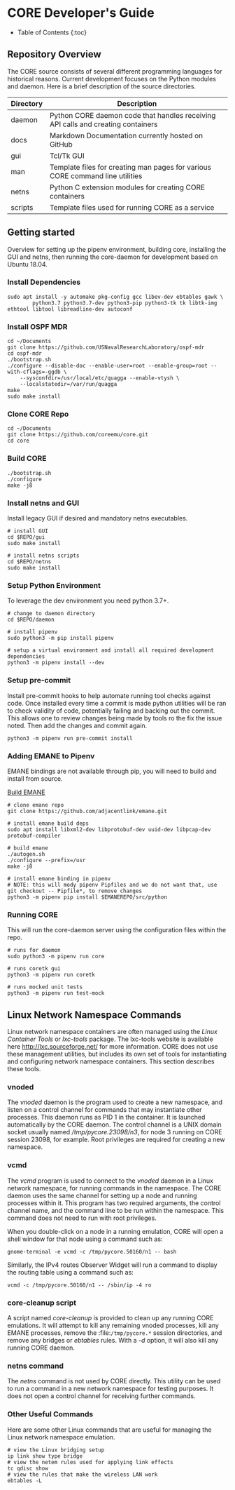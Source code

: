# CORE Developer's Guide

* Table of Contents
{:toc}

## Repository Overview

The CORE source consists of several different programming languages for historical reasons.
Current development focuses on the Python modules and daemon. Here is a brief description of the source directories.

| Directory | Description |
|---|---|
|daemon|Python CORE daemon code that handles receiving API calls and creating containers|
|docs|Markdown Documentation currently hosted on GitHub|
|gui|Tcl/Tk GUI|
|man|Template files for creating man pages for various CORE command line utilities|
|netns|Python C extension modules for creating CORE containers|
|scripts|Template files used for running CORE as a service|

## Getting started

Overview for setting up the pipenv environment, building core, installing the GUI and netns, then running
the core-daemon for development based on Ubuntu 18.04.

### Install Dependencies

```shell
sudo apt install -y automake pkg-config gcc libev-dev ebtables gawk \
        python3.7 python3.7-dev python3-pip python3-tk tk libtk-img ethtool libtool libreadline-dev autoconf
```

### Install OSPF MDR

```shell
cd ~/Documents
git clone https://github.com/USNavalResearchLaboratory/ospf-mdr
cd ospf-mdr
./bootstrap.sh
./configure --disable-doc --enable-user=root --enable-group=root --with-cflags=-ggdb \
    --sysconfdir=/usr/local/etc/quagga --enable-vtysh \
    --localstatedir=/var/run/quagga
make
sudo make install
```

### Clone CORE Repo

```shell
cd ~/Documents
git clone https://github.com/coreemu/core.git
cd core
```

### Build CORE

```shell
./bootstrap.sh
./configure
make -j8
```

### Install netns and GUI

Install legacy GUI if desired and mandatory netns executables.

```shell
# install GUI
cd $REPO/gui
sudo make install

# install netns scripts
cd $REPO/netns
sudo make install
```

### Setup Python Environment

To leverage the dev environment you need python 3.7+.

```shell
# change to daemon directory
cd $REPO/daemon

# install pipenv
sudo python3 -m pip install pipenv

# setup a virtual environment and install all required development dependencies
python3 -m pipenv install --dev
```

### Setup pre-commit

Install pre-commit hooks to help automate running tool checks against code. Once installed every time a commit is made
python utilities will be ran to check validity of code, potentially failing and backing out the commit. This allows
one to review changes being made by tools ro the fix the issue noted. Then add the changes and commit again.

```shell
python3 -m pipenv run pre-commit install
```

### Adding EMANE to Pipenv

EMANE bindings are not available through pip, you will need to build and install from source.

[Build EMANE](https://github.com/adjacentlink/emane/wiki/Build#general-build-instructions)

```shell
# clone emane repo
git clone https://github.com/adjacentlink/emane.git

# install emane build deps
sudo apt install libxml2-dev libprotobuf-dev uuid-dev libpcap-dev protobuf-compiler

# build emane
./autogen.sh
./configure --prefix=/usr
make -j8

# install emane binding in pipenv
# NOTE: this will mody pipenv Pipfiles and we do not want that, use git checkout -- Pipfile*, to remove changes
python3 -m pipenv pip install $EMANEREPO/src/python
```

### Running CORE

This will run the core-daemon server using the configuration files within the repo.

```shell
# runs for daemon
sudo python3 -m pipenv run core

# runs coretk gui
python3 -m pipenv run coretk

# runs mocked unit tests
python3 -m pipenv run test-mock
```

## Linux Network Namespace Commands

Linux network namespace containers are often managed using the *Linux Container Tools* or *lxc-tools* package.
The lxc-tools website is available here http://lxc.sourceforge.net/ for more information.  CORE does not use these
management utilities, but includes its own set of tools for instantiating and configuring network namespace containers.
This section describes these tools.

### vnoded

The *vnoded* daemon is the program used to create a new namespace, and listen on a control channel for commands that
may instantiate other processes. This daemon runs as PID 1 in the container. It is launched automatically by the CORE
daemon. The control channel is a UNIX domain socket usually named */tmp/pycore.23098/n3*, for node 3 running on CORE
session 23098, for example. Root privileges are required for creating a new namespace.

### vcmd

The *vcmd* program is used to connect to the *vnoded* daemon in a Linux network namespace, for running commands in the
namespace. The CORE daemon uses the same channel for setting up a node and running processes within it. This program
has two required arguments, the control channel name, and the command line to be run within the namespace. This command
does not need to run with root privileges.

When you double-click on a node in a running emulation, CORE will open a shell window for that node using a command
such as:

```shell
gnome-terminal -e vcmd -c /tmp/pycore.50160/n1 -- bash
```

Similarly, the IPv4 routes Observer Widget will run a command to display the routing table using a command such as:

```shell
vcmd -c /tmp/pycore.50160/n1 -- /sbin/ip -4 ro
```

### core-cleanup script

A script named *core-cleanup* is provided to clean up any running CORE emulations. It will attempt to kill any
remaining vnoded processes, kill any EMANE processes, remove the :file:`/tmp/pycore.*` session directories, and remove
any bridges or *ebtables* rules.  With a *-d* option, it will also kill any running CORE daemon.

### netns command

The *netns* command is not used by CORE directly. This utility can be used to run a command in a new network namespace
for testing purposes. It does not open a control channel for receiving further commands.

### Other Useful Commands

Here are some other Linux commands that are useful for managing the Linux network namespace emulation.

```shell
# view the Linux bridging setup
ip link show type bridge
# view the netem rules used for applying link effects
tc qdisc show
# view the rules that make the wireless LAN work
ebtables -L
```
